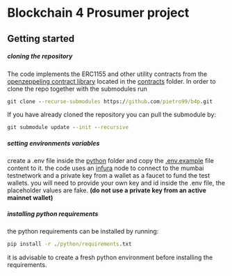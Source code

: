 # Blockchain 4 Prosumer project
## Getting started

##### cloning the repository
The code implements the ERC1155 and other utility contracts from the [openzeppeling contract library](https://github.com/OpenZeppelin/openzeppelin-contracts/tree/abdb20a6bdb1700d58ea9e01b7471dafdef52a68) located in the [contracts](/contracts) folder.
In order to clone the repo together with the submodules run 
```bat
git clone --recurse-submodules https://github.com/pietro99/b4p.git
```
If you have already cloned the repository you can pull the submodule by:
```bat
git submodule update --init --recursive
```
##### setting environments variables
create a .env file inside the [python](/python) folder and copy the [.env.example](/python/.env.example) file content to it.
the code uses an [infura](https://infura.io/) node to connect to the mumbai testnetwork and a private key from a wallet as a faucet to fund the test wallets.
you will need to provide your own key and id inside the .env file, the placeholder values are fake. **(do not use a private key from an active mainnet wallet)**

##### installing python requirements
the python requirements can be installed by running:
```bat
pip install -r ./python/requirements.txt
```
it is advisable to create a fresh python environment before installing the requirements.
